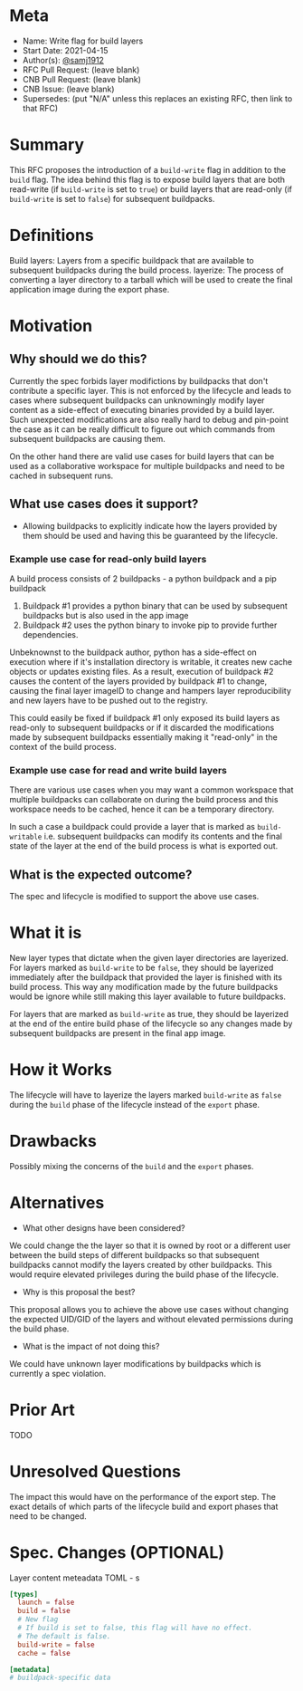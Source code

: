 # Meta
[meta]: #meta
- Name: Write flag for build layers
- Start Date: 2021-04-15
- Author(s): [@samj1912](https://github.com/samj1912)
- RFC Pull Request: (leave blank)
- CNB Pull Request: (leave blank)
- CNB Issue: (leave blank)
- Supersedes: (put "N/A" unless this replaces an existing RFC, then link to that RFC)

# Summary
[summary]: #summary

This RFC proposes the introduction of a  `build-write` flag in addition to the `build` flag. The idea behind this flag is to expose build layers that are both read-write (if `build-write` is set to `true`) or build layers that are read-only (if `build-write` is set to `false`) for subsequent buildpacks.

# Definitions
[definitions]: #definitions

Build layers: Layers from a specific buildpack that are available to subsequent buildpacks during the build process.
layerize: The process of converting a layer directory to a tarball which will be used to create the final application image during the export phase.

# Motivation
[motivation]: #motivation

## Why should we do this?

Currently the spec forbids layer modifictions by buildpacks that don't contribute a specific layer. This is not enforced by the lifecycle and leads to cases where subsequent buildpacks can unknowningly modify layer content as a side-effect of executing binaries provided by a build layer. Such unexpected modifications are also really hard to debug and pin-point the case as it can be really difficult to figure out which commands from subsequent buildpacks are causing them.

On the other hand there are valid use cases for build layers that can be used as a collaborative workspace for multiple buildpacks and need to be cached in subsequent runs.

## What use cases does it support?

- Allowing buildpacks to explicitly indicate how the layers provided by them should be used and having this be guaranteed by the lifecycle.

### Example use case for read-only build layers

A build process consists of 2 buildpacks - a python buildpack and a pip buildpack

1. Buildpack #1 provides a python binary that can be used by subsequent buildpacks but is also used in the app image
2. Buildpack #2 uses the python binary to invoke pip to provide further dependencies.

Unbeknownst to the buildpack author, python has a side-effect on execution where if it's installation directory is writable, it creates new cache objects or updates existing files. As a result, execution of buildpack #2 causes the content of the layers provided by buildpack #1 to change, causing the final layer imageID to change and hampers layer reproducibility and new layers have to be pushed out to the registry.

This could easily be fixed if buildpack #1 only exposed its build layers as read-only to subsequent buildpacks or if it discarded the modifications made by subsequent buildpacks essentially making it "read-only" in the context of the build process.

### Example use case for read and write build layers

There are various use cases when you may want a common workspace that multiple buildpacks can collaborate on during the build process and this workspace needs to be cached, hence it can be a temporary directory.

In such a case a buildpack could provide a layer that is marked as `build-writable` i.e. subsequent buildpacks can modify its contents and the final state of the layer at the end of the build process is what is exported out.

## What is the expected outcome?

The spec and lifecycle is modified to support the above use cases.

# What it is
[what-it-is]: #what-it-is

New layer types that dictate when the given layer directories are layerized. For layers marked as `build-write` to be `false`, they should be layerized immediately after the buildpack that provided the layer is finished with its build process. This way any modification made by the future buildpacks would be ignore while still making this layer available to future buildpacks.

For layers that are marked as `build-write` as true, they should be layerized at the end of the entire build phase of the lifecycle so any changes made by subsequent buildpacks are present in the final app image.

# How it Works
[how-it-works]: #how-it-works

The lifecycle will have to layerize the layers marked `build-write` as `false` during the `build` phase of the lifecycle instead of the `export` phase.

# Drawbacks
[drawbacks]: #drawbacks

Possibly mixing the concerns of the `build` and the `export` phases.

# Alternatives
[alternatives]: #alternatives

- What other designs have been considered?

We could change the the layer so that it is owned by root or a different user between the build steps of different buildpacks so that subsequent buildpacks cannot modify the layers created by other buildpacks. This would require elevated privileges during the build phase of the lifecycle.


- Why is this proposal the best?

This proposal allows you to achieve the above use cases without changing the expected UID/GID of the layers and without elevated permissions during the build phase.

- What is the impact of not doing this?

We could have unknown layer modifications by buildpacks which is currently a spec violation.

# Prior Art
[prior-art]: #prior-art

TODO

# Unresolved Questions
[unresolved-questions]: #unresolved-questions

The impact this would have on the performance of the export step. The exact details of which parts of the lifecycle build and export phases that need to be changed.

# Spec. Changes (OPTIONAL)
[spec-changes]: #spec-changes

Layer content meteadata TOML - s

```toml
[types]
  launch = false
  build = false
  # New flag
  # If build is set to false, this flag will have no effect.
  # The default is false.
  build-write = false
  cache = false

[metadata]
# buildpack-specific data
```
